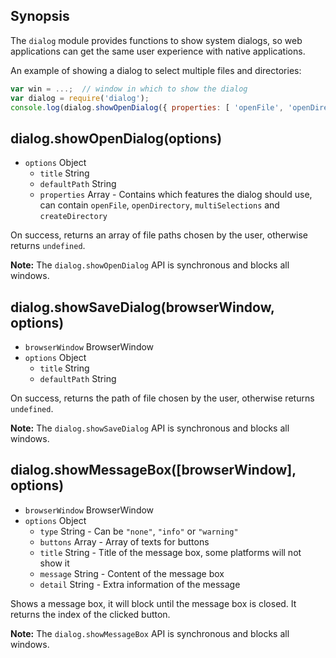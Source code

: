 ## Synopsis

The `dialog` module provides functions to show system dialogs, so web
applications can get the same user experience with native applications.

An example of showing a dialog to select multiple files and directories:

```javascript
var win = ...;  // window in which to show the dialog
var dialog = require('dialog');
console.log(dialog.showOpenDialog({ properties: [ 'openFile', 'openDirectory', 'multiSelections' ]}));
```

## dialog.showOpenDialog(options)

* `options` Object
  * `title` String
  * `defaultPath` String  
  * `properties` Array - Contains which features the dialog should use, can
    contain `openFile`, `openDirectory`, `multiSelections` and
    `createDirectory`

On success, returns an array of file paths chosen by the user, otherwise
returns `undefined`.

**Note:** The `dialog.showOpenDialog` API is synchronous and blocks all windows.

## dialog.showSaveDialog(browserWindow, options)

* `browserWindow` BrowserWindow
* `options` Object
  * `title` String
  * `defaultPath` String

On success, returns the path of file chosen by the user, otherwise returns
`undefined`.

**Note:** The `dialog.showSaveDialog` API is synchronous and blocks all windows.

## dialog.showMessageBox([browserWindow], options)

* `browserWindow` BrowserWindow
* `options` Object
  * `type` String - Can be `"none"`, `"info"` or `"warning"`
  * `buttons` Array - Array of texts for buttons
  * `title` String - Title of the message box, some platforms will not show it
  * `message` String - Content of the message box
  * `detail` String - Extra information of the message

Shows a message box, it will block until the message box is closed. It returns
the index of the clicked button.

**Note:** The `dialog.showMessageBox` API is synchronous and blocks all windows.
